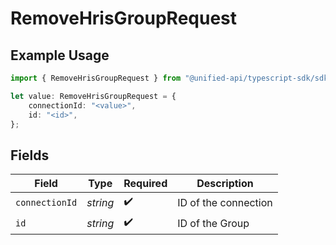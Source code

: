 # RemoveHrisGroupRequest

## Example Usage

```typescript
import { RemoveHrisGroupRequest } from "@unified-api/typescript-sdk/sdk/models/operations";

let value: RemoveHrisGroupRequest = {
    connectionId: "<value>",
    id: "<id>",
};
```

## Fields

| Field                | Type                 | Required             | Description          |
| -------------------- | -------------------- | -------------------- | -------------------- |
| `connectionId`       | *string*             | :heavy_check_mark:   | ID of the connection |
| `id`                 | *string*             | :heavy_check_mark:   | ID of the Group      |